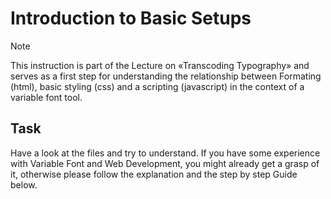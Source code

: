 # Introduction to Basic Setups

> [!NOTE]
> This instruction is part of the Lecture on «Transcoding Typography» and serves as a first step for understanding the relationship between Formating (html), basic styling (css) and a scripting (javascript) in the context of a variable font tool.

## Task

Have a look at the files and try to understand.
If you have some experience with Variable Font and Web Development, you might already get a grasp of it, otherwise please follow the explanation and the step by step Guide below.
